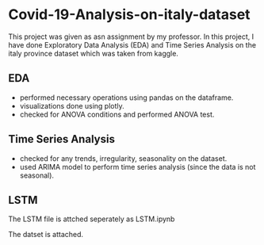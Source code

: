 # Covid-19-Analysis-on-italy-dataset
This project was given as asn assignment by my professor. In this project, I have done Exploratory Data Analysis (EDA) and Time Series Analysis on the italy province dataset which was taken from kaggle.
## EDA
- performed necessary operations using pandas on the dataframe.
- visualizations done using plotly.
- checked for ANOVA conditions and performed ANOVA test.
## Time Series Analysis
- checked for any trends, irregularity, seasonality on the dataset.
- used ARIMA model to perform time series analysis (since the data is not seasonal).
## LSTM
The LSTM file is attched seperately as LSTM.ipynb

The datset is attached.
